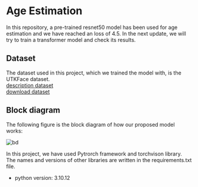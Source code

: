# Age Estimation
In this repository, a pre-trained resnet50 model has been used for age estimation and we have reached an loss of 4.5. In the next update, we will try to train a transformer model and check its results.

## Dataset
The dataset used in this project, which we trained the model with, is the UTKFace dataset.<br>
<a href="https://susanqq.github.io/UTKFace/">description dataset</a><br>
<a href="https://drive.google.com/drive/folders/0BxYys69jI14kU0I1YUQyY1ZDRUE">download dataset</a>


## Block diagram
The following figure is the block diagram of how our proposed model works:

![bd](https://github.com/SayedMahdiMousavi/Age_Estimation/assets/56066734/18add50e-230a-44a8-9189-4afe81153a7f)

In this project, we have used Pytrorch framework and torchvison library. The names and versions of other libraries are written in the requirements.txt file.

<ul>
<li>python version: 3.10.12</li>
<ul>
